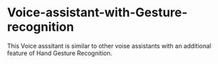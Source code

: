 # Voice-assistant-with-Gesture-recognition
This Voice asssitant is similar to other voise assistants with an additional feature of Hand Gesture Recognition.
